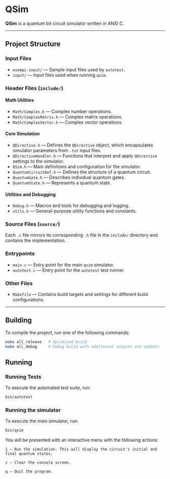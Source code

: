 # QSim

**QSim** is a quantum bit circuit simulator written in ANSI C.

---

## Project Structure

### Input Files

- `esempi-input/` — Sample input files used by `autotest`.
- `input/` — Input files used when running `qsim`.

### Header Files (`include/`)

#### Math Utilities

- `Math/Complex.h` — Complex number operations.
- `Math/ComplexMatrix.h` — Complex matrix operations.
- `Math/ComplexVector.h` — Complex vector operations.

#### Core Simulation

- `QDirective.h` — Defines the `QDirective` object, which encapsulates simulator parameters from `.txt` input files.
- `QDirectiveHandler.h` — Functions that interpret and apply `QDirective` settings to the simulator.
- `QSim.h` — Main definitions and configuration for the simulator.
- `QuantumCircuitDef.h` — Defines the structure of a quantum circuit.
- `QuantumGate.h` — Describes individual quantum gates.
- `QuantumState.h` — Represents a quantum state.

#### Utilities and Debugging

- `Debug.h` — Macros and tools for debugging and logging.
- `utils.h` — General-purpose utility functions and constants.

### Source Files (`source/`)

Each `.c` file mirrors its corresponding `.h` file in the `include/` directory and contains the implementation.

### Entrypoints

- `main.c` — Entry point for the main `qsim` simulator.
- `autotest.c` — Entry point for the `autotest` test runner.

### Other Files

- `Makefile` — Contains build targets and settings for different build configurations.

---

## Building

To compile the project, run one of the following commands:

```bash
make all_release   # Optimized build
make all_debug     # Debug build with additional outputs and symbols
```

## Running

### Running Tests

To execute the automated test suite, run:

```bash
bin/autotest
```

### Running the simulator

To execute the main simulator, run:

```bash
bin/qsim
```

You will be presented with an interactive menu with the following actions:

```
1 — Run the simulation. This will display the circuit's initial and final quantum states.

c — Clear the console screen.

q — Quit the program.
```